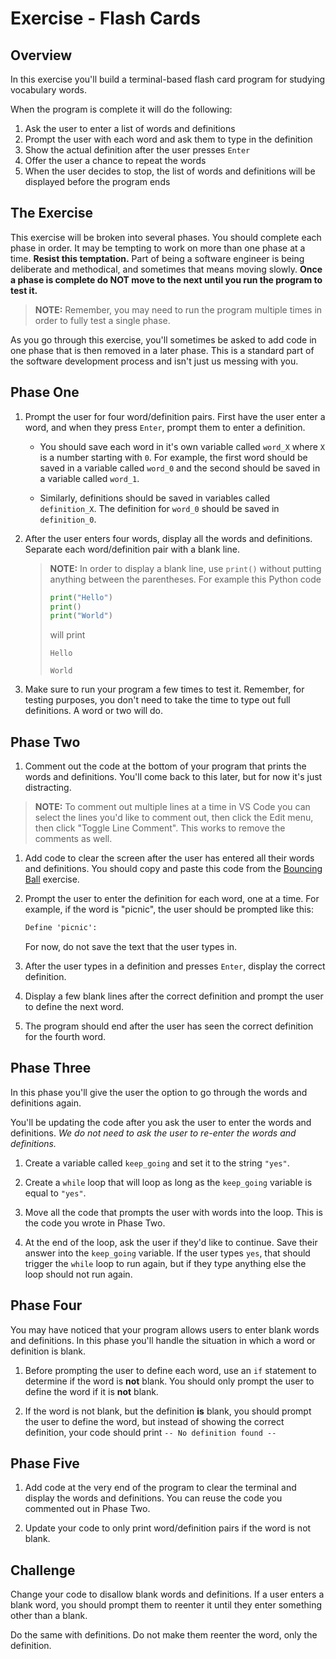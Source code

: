 # Exercise - Flash Cards

## Overview

In this exercise you'll build a terminal-based flash card program for studying vocabulary words.

When the program is complete it will do the following:

1. Ask the user to enter a list of words and definitions
1. Prompt the user with each word and ask them to type in the definition
1. Show the actual definition after the user presses `Enter`
1. Offer the user a chance to repeat the words
1. When the user decides to stop, the list of words and definitions will be displayed before the program ends

## The Exercise

This exercise will be broken into several phases. You should complete each phase in order. It may be tempting to work on more than one phase at a time. **Resist this temptation.** Part of being a software engineer is being deliberate and methodical, and sometimes that means moving slowly. **Once a phase is complete do NOT move to the next until you run the program to test it.**

> **NOTE:** Remember, you may need to run the program multiple times in order to fully test a single phase.

As you go through this exercise, you'll sometimes be asked to add code in one phase that is then removed in a later phase. This is a standard part of the software development process and isn't just us messing with you.


## Phase One

1. Prompt the user for four word/definition pairs. First have the user enter a word, and when they press `Enter`, prompt them to enter a definition.

    * You should save each word in it's own variable called `word_X` where `X` is a number starting with `0`. For example, the first word should be saved in a variable called `word_0` and the second should be saved in a variable called `word_1`.

    * Similarly, definitions should be saved in variables called `definition_X`. The definition for `word_0` should be saved in `definition_0`.

1. After the user enters four words, display all the words and definitions. Separate each word/definition pair with a blank line.

    > **NOTE:** In order to display a blank line, use `print()` without putting anything between the parentheses. For example this Python code
    > ```python
    > print("Hello")
    > print()
    > print("World")
    > ```
    > will print
    > ```text
    > Hello
    >
    > World
    > ```

1. Make sure to run your program a few times to test it. Remember, for testing purposes, you don't need to take the time to type out full definitions. A word or two will do.

## Phase Two

1. Comment out the code at the bottom of your program that prints the words and definitions. You'll come back to this later, but for now it's just distracting.
> **NOTE:** To comment out multiple lines at a time in VS Code you can select the lines you'd like to comment out, then click the Edit menu, then click "Toggle Line Comment". This works to remove the comments as well.

1. Add code to clear the screen after the user has entered all their words and definitions. You should copy and paste this code from the [Bouncing Ball](../../session2/classroom/exercise_ball.md) exercise.

1. Prompt the user to enter the definition for each word, one at a time. For example, if the word is "picnic", the user should be prompted like this:

    ```txt
    Define 'picnic': 
    ```

    For now, do not save the text that the user types in.

1. After the user types in a definition and presses `Enter`, display the correct definition.

1. Display a few blank lines after the correct definition and prompt the user to define the next word.

1. The program should end after the user has seen the correct definition for the fourth word.

## Phase Three

In this phase you'll give the user the option to go through the words and definitions again.

You'll be updating the code after you ask the user to enter the words and definitions. _We do not need to ask the user to re-enter the words and definitions._

1. Create a variable called `keep_going` and set it to the string `"yes"`.

1. Create a `while` loop that will loop as long as the `keep_going` variable is equal to `"yes"`.

1. Move all the code that prompts the user with words into the loop. This is the code you wrote in Phase Two.

1. At the end of the loop, ask the user if they'd like to continue. Save their answer into the `keep_going` variable. If the user types `yes`, that should trigger the `while` loop to run again, but if they type anything else the loop should not run again.

## Phase Four

You may have noticed that your program allows users to enter blank words and definitions. In this phase you'll handle the situation in which a word or definition is blank.

1. Before prompting the user to define each word, use an `if` statement to determine if the word is **not** blank. You should only prompt the user to define the word if it is **not** blank.

1. If the word is not blank, but the definition **is** blank, you should prompt the user to define the word, but instead of showing the correct definition, your code should print `-- No definition found --`

## Phase Five

1. Add code at the very end of the program to clear the terminal and display the words and definitions. You can reuse the code you commented out in Phase Two.

1. Update your code to only print word/definition pairs if the word is not blank.

## Challenge 

Change your code to disallow blank words and definitions. If a user enters a blank word, you should prompt them to reenter it until they enter something other than a blank.

Do the same with definitions. Do not make them reenter the word, only the definition.
